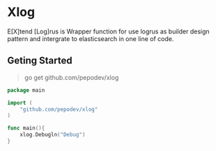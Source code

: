 # Xlog

E[X]tend [Log]rus is Wrapper function for use logrus as builder design pattern and intergrate to elasticsearch in one line of code.

## Geting Started

> go get github.com/pepodev/xlog

```go
package main

import (
    "github.com/pepodev/xlog"
)

func main(){
    xlog.Debugln("Debug")
}
```

